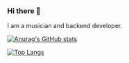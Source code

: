 ### Hi there 👋

I am a musician and backend developer.

[![Anurag's GitHub stats](https://github-readme-stats.vercel.app/api?username=mooxiu&count_private=true&show_icons=true)](https://github.com/anuraghazra/github-readme-stats)

[![Top Langs](https://github-readme-stats.vercel.app/api/top-langs/?username=mooxiu&hide=html&count_private=true&langs_count=8&layout=compact)](https://github.com/anuraghazra/github-readme-stats)


<!--
**mooxiu/mooxiu** is a ✨ _special_ ✨ repository because its `README.md` (this file) appears on your GitHub profile.

Here are some ideas to get you started:

- 🔭 I’m currently working on ...
- 🌱 I’m currently learning ...
- 👯 I’m looking to collaborate on ...
- 🤔 I’m looking for help with ...
- 💬 Ask me about ...
- 📫 How to reach me: ...
- 😄 Pronouns: ...
- ⚡ Fun fact: ...
-->

